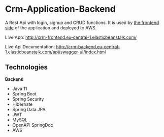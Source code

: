 # Crm-Application-Backend
A Rest Api with login, signup and CRUD functions. It is used by [the frontend side](https://github.com/mslmtrk/Crm-Application-Frontend) of the application and deployed to AWS.

Live App: http://crm-frontend.eu-central-1.elasticbeanstalk.com/

Live Api Documentation: http://crm-backend.eu-central-1.elasticbeanstalk.com/api/swagger-ui/index.html

## Technologies
**Backend**
- Java 11
- Spring Boot
- Spring Security
- Hibernate
- Spring Data JPA
- JWT
- MySQL
- OpenAPI SpringDoc
- AWS
